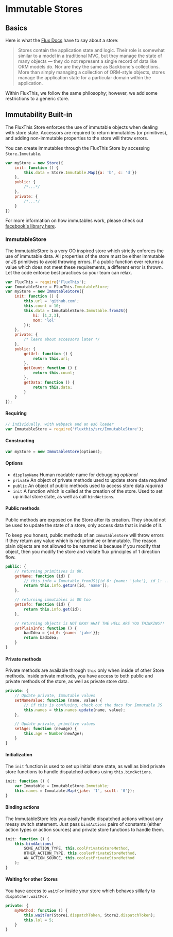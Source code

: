 # Immutable Stores

## Basics

Here is what the
[Flux Docs](https://facebook.github.io/flux/docs/overview.html#stores)
have to say about a store:


>Stores contain the application state and logic.
Their role is somewhat similar to a model in a traditional MVC, but they
manage the state of many objects — they do not represent a
single record of data like ORM models do. Nor are they the same
as Backbone's collections. More than simply managing a collection
of ORM-style objects, stores manage the application state for a
particular domain within the application.


Within FluxThis, we follow the same philosophy; however,
we add some restrictions to a generic store.

## Immutability Built-in

The FluxThis Store enforces the use of immutable objects when dealing with
store state. Accessors are required to return immutables (or primitives), and
adding non-immutable properties to the store will throw errors.

You can create immutables through the FluxThis Store by accessing
`Store.Immutable`.

```js
var myStore = new Store({
	init: function () {
		this.data = Store.Immutable.Map({a: 'b', c: 'd'})
	},
	public: {
		/*...*/
	},
	private: {
		/*...*/
	}
})
```

For more information on how immutables work, please check out
[facebook's library here](https://github.com/facebook/immutable-js).

### ImmutableStore
The ImmutableStore is a very OO inspired store which strictly enforces the use
of immutable data. All properties of the store must be either immutable or JS
primitives to avoid throwing errors. If a public function ever returns a value
which does not meet these requirements, a different error is thrown. Let the
code enforce best practices so your team can relax.

```js
var FluxThis = require('FluxThis');
var ImmutableStore = FluxThis.ImmutableStore;
var myStore = new ImmutableStore({
	init: function () {
		this.url = 'github.com';
		this.count = 10;
		this.data = ImmutableStore.Immutable.fromJS({
			hi: [1,2,3],
			mom: 'lol'
		});
	},
	private: {
		/* learn about accessors later */
	},
	public: {
		getUrl: function () {
			return this.url;
		},
		getCount: function () {
			return this.count;
		},
		getData: function () {
			return this.data;
		}
	}
});
```

#### Requiring

```js
// individually, with webpack and an es6 loader
var ImmutableStore = require('fluxthis/src/ImmutableStore');
```
#### Constructing

```js
var myStore = new ImmutableStore(options);
```

#### Options
- `displayName` Human readable name for debugging *optional*
- `private` An object of private methods used to update store data *required*
- `public` An object of public methods used to access store data *required*
- `init` A function which is called at the creation of the store. Used to set up
initial store state, as well as call `bindActions`.

#### Public methods
Public methods are exposed on the Store after its creation. They should not be
used to update the state of a store, only access data that is inside of it.

To keep you honest, public methods of an `ImmutableStore` will throw errors if
they return any value which is not primitive or Immutable. 
The reason plain objects are not allowed to be returned is because
if you modify that object, then you modify the store and violate flux
principles of 1 direction flow.

```javascript
public: {
	// returning primitives is OK.
	getName: function (id) {
		// this.info = Immutable.fromJS({id_0: {name: 'jake'}, id_1: ...})
		return this.info.getIn([id, 'name']);
	},

	// returning immutables is OK too
	getInfo: function (id) {
		return this.info.get(id);
	},

	// returning objects is NOT OKAY WHAT THE HELL ARE YOU THINKING?!
	getPlainInfo: function () {
		badIdea = {id_0: {name: 'jake'}};
		return badIdea;
	}
}
```

#### Private methods
Private methods are available through `this` only when inside of other Store
methods. Inside private methods, you have access to both public and private
methods of the store, as well as private store data.

```js
private: {
	// Update private, Immutable values
	setNameValue: function (name, value) {
		// if this is confusing, check out the docs for Immutable JS
		this.names = this.names.update(name, value);
	},

	// Update private, primitive values
	setAge: function (newAge) {
		this.age = Number(newAge);
	}
}
```

#### Initialization
The `init` function is used to set up initial store state, as well as bind
private store functions to handle dispatched actions using `this.bindActions`.

```js
init: function () {
	var Immutable = ImmutableStore.Immutable;
	this.names = Immutable.Map({jake: '1', scott: '0'});
}
```
#### Binding actions
The ImmutableStore lets you easily handle dispatched actions without any messy
switch statement. Just pass `bindActions` pairs of constants (either action
types or action sources) and private store functions to handle them.

```js
init: function () {
	this.bindActions(
		SOME_ACTION_TYPE, this.coolPrivateStoreMethod,
		OTHER_ACTION_TYPE, this.coolerPrivateStoreMethod,
		AN_ACTION_SOURCE, this.coolestPrivateStoreMethod
	);
}
```

#### Waiting for other Stores
You have access to `waitFor` inside your store which behaves sililarly to
`dispatcher.waitFor`.

```js
private: {
	myMethod: function () {
		this.waitFor(Store1.dispatchToken, Store2.dispatchToken);
		this.lol = 5;
	}
}
```
